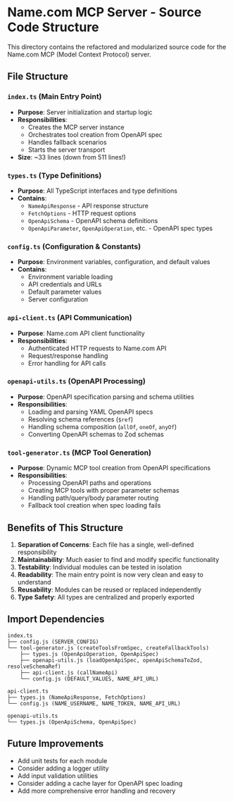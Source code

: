 # Name.com MCP Server - Source Code Structure

This directory contains the refactored and modularized source code for the Name.com MCP (Model Context Protocol) server.

## File Structure

### `index.ts` (Main Entry Point)
- **Purpose**: Server initialization and startup logic
- **Responsibilities**: 
  - Creates the MCP server instance
  - Orchestrates tool creation from OpenAPI spec
  - Handles fallback scenarios
  - Starts the server transport
- **Size**: ~33 lines (down from 511 lines!)

### `types.ts` (Type Definitions)
- **Purpose**: All TypeScript interfaces and type definitions
- **Contains**:
  - `NameApiResponse` - API response structure
  - `FetchOptions` - HTTP request options
  - `OpenApiSchema` - OpenAPI schema definitions
  - `OpenApiParameter`, `OpenApiOperation`, etc. - OpenAPI spec types

### `config.ts` (Configuration & Constants)
- **Purpose**: Environment variables, configuration, and default values
- **Contains**:
  - Environment variable loading
  - API credentials and URLs
  - Default parameter values
  - Server configuration

### `api-client.ts` (API Communication)
- **Purpose**: Name.com API client functionality
- **Responsibilities**:
  - Authenticated HTTP requests to Name.com API
  - Request/response handling
  - Error handling for API calls

### `openapi-utils.ts` (OpenAPI Processing)
- **Purpose**: OpenAPI specification parsing and schema utilities
- **Responsibilities**:
  - Loading and parsing YAML OpenAPI specs
  - Resolving schema references (`$ref`)
  - Handling schema composition (`allOf`, `oneOf`, `anyOf`)
  - Converting OpenAPI schemas to Zod schemas

### `tool-generator.ts` (MCP Tool Generation)
- **Purpose**: Dynamic MCP tool creation from OpenAPI specifications
- **Responsibilities**:
  - Processing OpenAPI paths and operations
  - Creating MCP tools with proper parameter schemas
  - Handling path/query/body parameter routing
  - Fallback tool creation when spec loading fails

## Benefits of This Structure

1. **Separation of Concerns**: Each file has a single, well-defined responsibility
2. **Maintainability**: Much easier to find and modify specific functionality
3. **Testability**: Individual modules can be tested in isolation
4. **Readability**: The main entry point is now very clean and easy to understand
5. **Reusability**: Modules can be reused or replaced independently
6. **Type Safety**: All types are centralized and properly exported

## Import Dependencies

```
index.ts
├── config.js (SERVER_CONFIG)
└── tool-generator.js (createToolsFromSpec, createFallbackTools)
    ├── types.js (OpenApiOperation, OpenApiSpec)
    ├── openapi-utils.js (loadOpenApiSpec, openApiSchemaToZod, resolveSchemaRef)
    ├── api-client.js (callNameApi)
    └── config.js (DEFAULT_VALUES, NAME_API_URL)

api-client.ts
├── types.js (NameApiResponse, FetchOptions)
└── config.js (NAME_USERNAME, NAME_TOKEN, NAME_API_URL)

openapi-utils.ts
└── types.js (OpenApiSchema, OpenApiSpec)
```

## Future Improvements

- Add unit tests for each module
- Consider adding a logger utility
- Add input validation utilities
- Consider adding a cache layer for OpenAPI spec loading
- Add more comprehensive error handling and recovery 